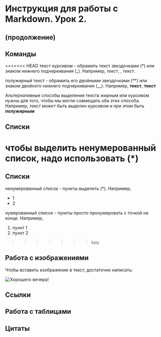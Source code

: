 # Инструкция для работы с Markdown. Урок 2.

## (продолжение)

## Команды

<<<<<<< HEAD
текст курсивом - обрамить текст звездочками (*) или знаком нижнего подчеркивания (_). Например, *текст*, , _текст_.

полужирный текст - обрамить его двойными звездочками (**) или знаком двойного нижнего подчеркивания (__). Например, **текст**, __текст__

Альтернативные способы выделения текста жирным или курсивом нужны для того, чтобы мы могли совмещать оба этих способа. Например,
_текст может быть выделен курсивом и при этом быть **полужирным**_

## Списки

чтобы выделить ненумерованный список, надо использовать (*)
=======
## Списки

ненумерованный список - пункты выделить (*). Например,
* 1
* 2

нумерованный список - пункты просто пронумеровать с точкой на конце. Например,
1. пункт 1
2. пункт 2
>>>>>>> lists

## Работа с изображениями

Чтобы вставить изображение в текст, достаточно написать:

![Хорошего вечера!](янкито.png)

## Ссылки

## Работа с таблицами

## Цитаты
